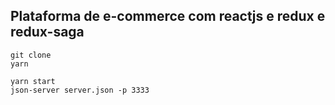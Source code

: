 ## Plataforma de e-commerce com reactjs e redux e redux-saga

```
git clone
yarn

yarn start
json-server server.json -p 3333
```

